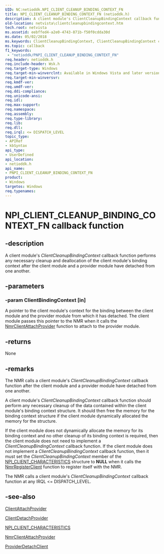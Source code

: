 ```yaml
---
UID: NC:netioddk.NPI_CLIENT_CLEANUP_BINDING_CONTEXT_FN
title: NPI_CLIENT_CLEANUP_BINDING_CONTEXT_FN (netioddk.h)
description: A client module's ClientCleanupBindingContext callback function performs any necessary cleanup and deallocation of the client module's binding context after the client module and a provider module have detached from one another.
old-location: netvista\clientcleanupbindingcontext.htm
tech.root: netvista
ms.assetid: eebffed4-a2e0-4743-871b-f50f0cdda30d
ms.date: 05/02/2018
ms.keywords: ClientCleanupBindingContext, ClientCleanupBindingContext callback function [Network Drivers Starting with Windows Vista], NPI_CLIENT_CLEANUP_BINDING_CONTEXT_FN, NPI_CLIENT_CLEANUP_BINDING_CONTEXT_FN callback, PNPI_CLIENT_CLEANUP_BINDING_CONTEXT_FN, PNPI_CLIENT_CLEANUP_BINDING_CONTEXT_FN callback function [Network Drivers Starting with Windows Vista], netioddk/ClientCleanupBindingContext, netvista.clientcleanupbindingcontext, nmrref_75483511-e903-4f9d-bc78-29e823b22f8f.xml
ms.topic: callback
f1_keywords:
 - "netioddk/PNPI_CLIENT_CLEANUP_BINDING_CONTEXT_FN"
req.header: netioddk.h
req.include-header: Wsk.h
req.target-type: Windows
req.target-min-winverclnt: Available in Windows Vista and later versions of the Windows operating   systems.
req.target-min-winversvr: 
req.kmdf-ver: 
req.umdf-ver: 
req.ddi-compliance: 
req.unicode-ansi: 
req.idl: 
req.max-support: 
req.namespace: 
req.assembly: 
req.type-library: 
req.lib: 
req.dll: 
req.irql: <= DISPATCH_LEVEL
topic_type:
- APIRef
- kbSyntax
api_type:
- UserDefined
api_location:
- netioddk.h
api_name:
- PNPI_CLIENT_CLEANUP_BINDING_CONTEXT_FN
product:
- Windows
targetos: Windows
req.typenames: 
---
```


# NPI_CLIENT_CLEANUP_BINDING_CONTEXT_FN callback function


## -description


A client module's 
  <i>ClientCleanupBindingContext</i> callback function performs any necessary cleanup and deallocation of the
  client module's binding context after the client module and a provider module have detached from one
  another.


## -parameters




### -param ClientBindingContext [in]

A pointer to the client module's context for the binding between the client module and the
     provider module from which it has detached. The client module passes this pointer to the NMR when it
     calls the 
     <a href="https://docs.microsoft.com/windows-hardware/drivers/ddi/content/netioddk/nf-netioddk-nmrclientattachprovider">NmrClientAttachProvider</a> function
     to attach to the provider module.


## -returns



None




## -remarks



The NMR calls a client module's 
    <i>ClientCleanupBindingContext</i> callback function after the client module and a provider module have
    detached from one another.

A client module's 
    <i>ClientCleanupBindingContext</i> callback function should perform any necessary cleanup of the data
    contained within the client module's binding context structure. It should then free the memory for the
    binding context structure if the client module dynamically allocated the memory for the structure.

If the client module does not dynamically allocate the memory for its binding context and no other
    cleanup of its binding context is required, then the client module does not need to implement a 
    <i>ClientCleanupBindingContext</i> callback function. If the client module does not implement a 
    <i>ClientCleanupBindingContext</i> callback function, then it must set the 
    <i>ClientCleanupBindingContext</i> member of the 
    <a href="https://docs.microsoft.com/windows-hardware/drivers/ddi/content/netioddk/ns-netioddk-_npi_client_characteristics">
    NPI_CLIENT_CHARACTERISTICS</a> structure to <b>NULL</b> when it calls the 
    <a href="https://docs.microsoft.com/windows-hardware/drivers/ddi/content/netioddk/nf-netioddk-nmrregisterclient">NmrRegisterClient</a> function to register
    itself with the NMR.

The NMR calls a client module's 
    <i>ClientCleanupBindingContext</i> callback function at any IRQL <= DISPATCH_LEVEL.




## -see-also




<a href="https://docs.microsoft.com/windows-hardware/drivers/ddi/content/netioddk/nc-netioddk-npi_client_attach_provider_fn">ClientAttachProvider</a>



<a href="https://docs.microsoft.com/windows-hardware/drivers/ddi/content/netioddk/nc-netioddk-npi_client_detach_provider_fn">ClientDetachProvider</a>



<a href="https://docs.microsoft.com/windows-hardware/drivers/ddi/content/netioddk/ns-netioddk-_npi_client_characteristics">NPI_CLIENT_CHARACTERISTICS</a>



<a href="https://docs.microsoft.com/windows-hardware/drivers/ddi/content/netioddk/nf-netioddk-nmrclientattachprovider">NmrClientAttachProvider</a>



<a href="https://docs.microsoft.com/windows-hardware/drivers/ddi/content/netioddk/nc-netioddk-npi_provider_detach_client_fn">ProviderDetachClient</a>
 

 

